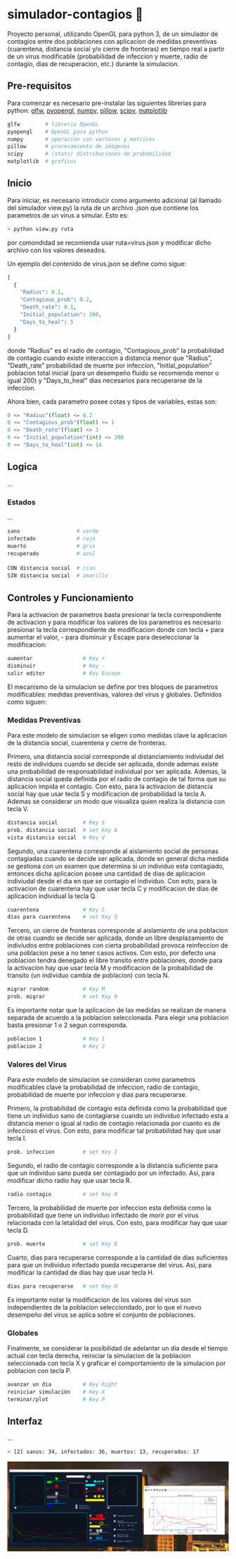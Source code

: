 # simulador-contagios 🚧
Proyecto personal, utilizando OpenGL para python 3, de un simulador de contagios entre dos poblaciones con aplicacion de medidas preventivas (cuarentena, distancia social y/o cierre de fronteras) en tiempo real a partir de un virus modificable (probabilidad de infeccion y muerte, radio de contagio, dias de recuperacion, etc.) durante la simulacion.
## Pre-requisitos
Para comenzar es necesario pre-instalar las siguientes librerias para python: [glfw](https://pypi.org/project/glfw/), [pyopengl](https://pypi.org/project/PyOpenGL/), [numpy](https://pypi.org/project/numpy/), [pillow](https://pypi.org/project/Pillow/), [scipy](https://pypi.org/project/scipy/), [matplotlib](https://pypi.org/project/matplotlib/)
```bash
glfw        # librería OpenGL
pyopengl    # OpenGL para python
numpy       # operación con vectores y matrices
pillow      # procesamiento de imágenes
scipy       # (stats) distribuciones de probabilidad
matplotlib  # graficos
```
## Inicio
Para iniciar, es necesario introducir como argumento adicional (al llamado del simulador view.py) la ruta de un archivo .json que contiene los parametros de un virus a simular. Esto es:
```sh
> python view.py ruta
```
por comondidad se recomienda usar ruta=virus.json y modificar dicho archivo con los valores deseados.

Un ejemplo del contenido de virus.json se define como sigue:
```python
[
  {
    "Radius": 0.1,
    "Contagious_prob": 0.2,
    "Death_rate": 0.1,
    "Initial_population": 200,
    "Days_to_heal": 5
  }
]
```
donde "Radius" es el radio de contagio, "Contagious_prob" la probabilidad de contagio cuando existe interaccion a distancia menor que "Radius", "Death_rate" probabilidad de muerte por infeccion, "Initial_population" poblacion total inicial (para un desempeño fluido se recomienda menor o igual 200) y "Days_to_heal" dias necesarios para recuperarse de la infeccion.

Ahora bien, cada parametro posee cotas y tipos de variables, estas son:
```python
0 <= "Radius"(float) <= 0.2
0 <= "Contagious_prob"(float) <= 1
0 <= "Death_rate"(float) <= 1
0 <= "Initial_population"(int) <= 300
0 <= "Days_to_heal"(int) <= 14
```
## Logica
...
### Estados
...
```bash
sano                  # verde
infectado             # rojo
muerto                # gris
recuperado            # azul

CON distancia social  # cian
SIN distancia social  # amarillo
```

## Controles y Funcionamiento
Para la activacion de parametros basta presionar la tecla correspondiente de activacion y para modificar los valores de los parametros es necesario presionar la tecla correspondiente de modificacion donde con tecla + para aumentar el valor, - para disminuir y Escape para deseleccionar la modificacion:
```bash
aumentar                # Key +
disminuir               # Key -
salir editor            # Key Escape
```
El mecanismo de la simulacion se define por tres bloques de parametros modificables: medidas preventivas, valores del virus y globales. Definidos como siguen:
### Medidas Preventivas
Para este modelo de simulacion se eligen como medidas clave la aplicacion de la distancia social, cuarentena y cierre de fronteras.

Primero, una distancia social corresponde al distanciamiento indiviudal del resto de individuos cuando se decide ser aplicada, donde ademas existe una probabilidad de responsabilidad individual por ser aplicada. Ademas, la distancia social queda definida por el radio de contagio de tal forma que su aplicacion impida el contagio. Con esto, para la activacion de distancia social hay que usar tecla S y modificacion de probabilidad la tecla A. Ademas se considerar un modo que visualiza quien realiza la distancia con tecla V.
```bash
distancia social        # Key S
prob. distancia social  # set Key A
vista distancia social  # Key V
```
Segundo, una cuarentena corresponde al aislamiento social de personas contagiadas cuando se decide ser aplicada, donde en general dicha medida se gestiona con un examen que determina si un individuo esta contagiado, entonces dicha aplicacion posee una cantidad de dias de aplicacion indiviudal desde el dia en que se contagio el individuo. Con esto, para la activacion de cuarentena hay que usar tecla C y modificacion de dias de aplicacion individual la tecla Q.
```bash
cuarentena              # Key C
dias para cuarentena    # set Key Q
```
Tercero, un cierre de fronteras corresponde al aislamiento de una poblacion de otras cuando se decide ser aplicada, donde un libre desplazamiento de indiviudos entre poblaciones con cierta probabilidad provoca reinfeccion de una poblacion pese a no tener casos activos. Con esto, por defecto una poblacion tendra denegado el libre transito entre poblaciones, donde para la activacion hay que usar tecla M y modificacion de la probabilidad de transito (un individuo cambia de poblacion) con tecla N.
```bash
migrar random           # Key M
prob. migrar            # set Key N
```
Es importante notar que la aplicacion de las medidas se realizan de manera separada de acuerdo a la poblacion seleccionada. Para elegir una poblacion basta presionar 1 o 2 segun corresponda.
```bash
poblacion 1             # Key 1
poblacion 2             # Key 2
```
### Valores del Virus
Para este modelo de simulacion se consideran como parametros modificables clave la probabilidad de infeccion, radio de contagio, probabilidad de muerte por infeccion y dias para recuperarse.

Primero, la probabilidad de contagio esta definida como la probabilidad que tiene un individuo sano de contagiarse cuando un individuo infectado esta a distancia menor o igual al radio de contagio relacionada por cuanto es de infeccioso el virus. Con esto, para modificar tal probabilidad hay que usar tecla I.
```bash
prob. infeccion         # set Key I
```
Segundo, el radio de contagio corresponde a la distancia suficiente para que un individuo sano pueda ser contagiado por un infectado. Asi, para modificar dicho radio hay que usar tecla R.
```bash
radio contagio          # set Key R
```
Tercero, la probabilidad de muerte por infeccion esta definida como la probabilidad que tiene un individuo infectado de morir por el virus relacionada con la letalidad del virus. Con esto, para modificar hay que usar tecla D.
```bash
prob. muerte            # set Key D
```
Cuarto, dias para recuperarse corresponde a la cantidad de dias suficientes para que un individuo infectado pueda recuperarse del virus. Asi, para modificar la cantidad de dias hay que usar tecla H.
```bash
dias para recuperarse   # set Key H
```
Es importante notar la modificacion de los valores del virus son independientes de la poblacion selecciondado, por lo que el nuevo desempeño del virus se aplica sobre el conjunto de poblaciones.
### Globales
Finalmente, se considerar la posibilidad de adelantar un dia desde el tiempo actual con tecla derecha, reiniciar la simulacion de la poblacion seleccionada con tecla X y graficar el comportamiento de la simulacion por poblacion con tecla P.
```bash
avanzar un dia          # Key Right
reiniciar simulación    # Key X
terminar/plot           # Key P
```
## Interfaz
...
```bash
> [2] sanos: 34, infectados: 36, muertos: 13, recuperados: 17
```
![alt text](/img/example.png)
